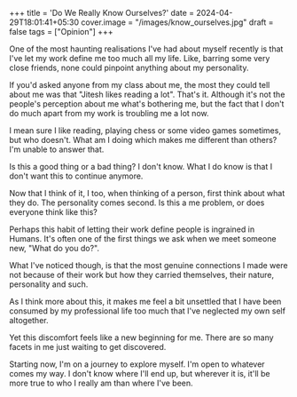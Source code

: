 +++
title = 'Do We Really Know Ourselves?'
date = 2024-04-29T18:01:41+05:30
cover.image = "/images/know_ourselves.jpg"
draft = false
tags = ["Opinion"]
+++

One of the most haunting realisations I've had about myself recently is that I've let my work define me too much all my life. Like, barring some very close friends, none could pinpoint anything about my personality. 

If you'd asked anyone from my class about me, the most they could tell about me was that "Jitesh likes reading a lot". That's it. 
Although it's not the people's perception about me what's bothering me, but the fact that I don't do much apart from my work is troubling me a lot now. 

I mean sure I like reading, playing chess or some video games sometimes, but who doesn't. What am I doing which makes me different than others? I'm unable to answer that.

Is this a good thing or a bad thing? I don't know. What I do know is that I don't want this to continue anymore.

Now that I think of it, I too, when thinking of a person, first think about what they do. The personality comes second. Is this a me problem, or does everyone think like this?

Perhaps this habit of letting their work define people is ingrained in Humans. It's often one of the first things we ask when we meet someone new, "What do you do?".


What I've noticed though, is that the most genuine connections I made were not because of their work but how they carried themselves, their nature, personality and such. 

As I think more about this, it makes me feel a bit unsettled that I have been consumed by my professional life too much that I've neglected my own self altogether.

Yet this discomfort feels like a new beginning for me. There are so many facets in me just waiting to get discovered.

Starting now, I'm on a journey to explore myself. I'm open to whatever comes my way. I don't know where I'll end up, but wherever it is, it'll be more true to who I really am than where I've been.
